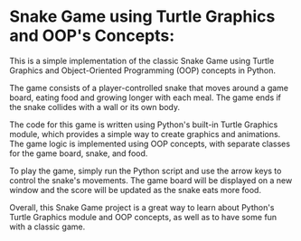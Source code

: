 # Snake Game using Turtle Graphics and OOP's Concepts:

This is a simple implementation of the classic Snake Game using Turtle Graphics and Object-Oriented Programming (OOP) concepts in Python.

The game consists of a player-controlled snake that moves around a game board, eating food and growing longer with each meal. The game ends if the snake collides with a wall or its own body.

The code for this game is written using Python's built-in Turtle Graphics module, which provides a simple way to create graphics and animations. The game logic is implemented using OOP concepts, with separate classes for the game board, snake, and food.

To play the game, simply run the Python script and use the arrow keys to control the snake's movements. The game board will be displayed on a new window and the score will be updated as the snake eats more food.

Overall, this Snake Game project is a great way to learn about Python's Turtle Graphics module and OOP concepts, as well as to have some fun with a classic game.

